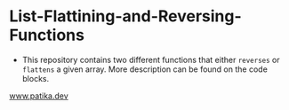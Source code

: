# List-Flattining-and-Reversing-Functions
* This repository contains two different functions that either ``reverses`` or ``flattens`` a given array. More description can be found on the code blocks.

www.patika.dev
